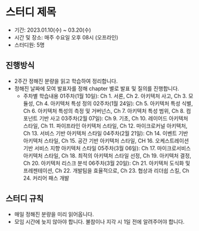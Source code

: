 # 스터디 제목

- 기간: 2023.01.10(수) ~ 03.20(수)
- 시간 및 장소: 매주 수요일 오후 08시 (오프라인)
- 스터디원: 5명

## 진행방식

- 2주간 정해진 분량을 읽고 학습하여 정리합니다.
- 정해진 날짜에 모여 발표자를 정해 chapter 별로 발표 및 질의를 진행합니다.
  - 주차별 학습내용
    01주차(1월 10일): Ch 1. 서론, Ch 2. 아키텍처 사고, Ch 3. 모듈성, Ch 4. 아키텍처 특성 정의
    02주차(1월 24일): Ch 5. 아키텍처 특성 식별, Ch 6. 아키텍처 특성의 측정 및 거버넌스, Ch 7. 아키텍처 특성 범위, Ch 8. 컴포넌트 기반 사고 
    03주차(2월 07일): Ch 9. 기초, Ch 10. 레이어드 아키텍처 스타일, Ch 11. 파이프라인 아키텍처 스타일, Ch 12. 마이크로커널 아키텍처, Ch 13. 서비스 기반 아키텍처 스타일 
    04주차(2월 21일): Ch 14. 이벤트 기반 아키텍처 스타일, Ch 15. 공간 기반 아키텍처 스타일, CH 16. 오케스트레이션 기반 서비스 지향 아키텍처 스타일 
    05주차(3월 06일): Ch 17. 마이크로서비스 아키텍처 스타일, Ch 18. 최적의 아키텍처 스타일 선정, Ch 19. 아키텍처 결정, Ch 20. 아키텍처 리스크 분석 
    06주차(3월 20일): Ch 21. 아키텍처 도식화 및 프레젠테이션, Ch 22. 개발팀을 효율적으로, Ch 23. 협상과 리더쉽 스킬, Ch 24. 커리어 패스 개발

## 스터디 규칙

- 매일 정해진 분량을 미리 읽어옵니다.
- 모임 시간에 늦지 않아야 합니다. 불참이나 지각 시 1일 전에 알려주어야 합니다.
